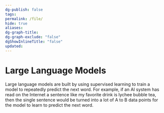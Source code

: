 ```yaml
---
dg-publish: false
tags: 
permalink: /file/
hide: true
aliases: 
dg-graph-title: 
dg-graph-exclude: "false"
dgShowInlineTitle: "false"
updated:
---
```

# Large Language Models
Large language models are built by using supervised learning to train a model to repeatedly predict the next word. For example, if an AI system has read on the Internet a sentence like my favorite drink is lychee bubble tea, then the single sentence would be turned into a lot of A to B data points for the model to learn to predict the next word.

